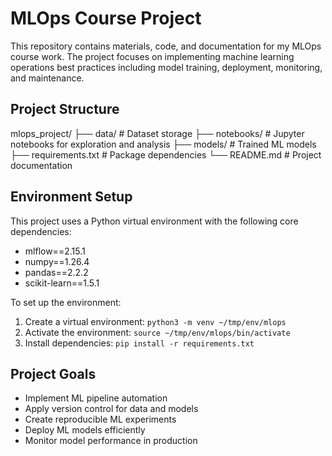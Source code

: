# MLOps Course Project

This repository contains materials, code, and documentation for my MLOps course work. The project focuses on implementing machine learning operations best practices including model training, deployment, monitoring, and maintenance.

## Project Structure
mlops_project/
├── data/                # Dataset storage
├── notebooks/          # Jupyter notebooks for exploration and analysis
├── models/             # Trained ML models
├── requirements.txt    # Package dependencies
└── README.md           # Project documentation


## Environment Setup

This project uses a Python virtual environment with the following core dependencies:
- mlflow==2.15.1
- numpy==1.26.4
- pandas==2.2.2
- scikit-learn==1.5.1

To set up the environment:
1. Create a virtual environment: `python3 -m venv ~/tmp/env/mlops`
2. Activate the environment: `source ~/tmp/env/mlops/bin/activate`
3. Install dependencies: `pip install -r requirements.txt`

## Project Goals

- Implement ML pipeline automation
- Apply version control for data and models
- Create reproducible ML experiments
- Deploy ML models efficiently
- Monitor model performance in production

